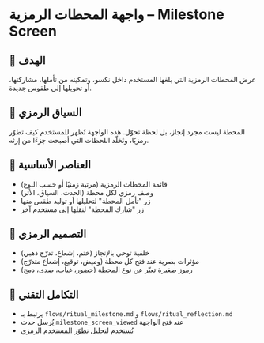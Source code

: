 # واجهة المحطات الرمزية – Milestone Screen

## 🎯 الهدف
عرض المحطات الرمزية التي بلغها المستخدم داخل نكسو، وتمكينه من تأملها، مشاركتها، أو تحويلها إلى طقوس جديدة.

## 🧠 السياق الرمزي
المحطة ليست مجرد إنجاز، بل لحظة تحوّل. هذه الواجهة تُظهر للمستخدم كيف تطوّر رمزيًا، وتُخلّد اللحظات التي أصبحت جزءًا من إرثه.

## 🧩 العناصر الأساسية
- قائمة المحطات الرمزية (مرتبة زمنيًا أو حسب النوع)
- وصف رمزي لكل محطة (الحدث، السياق، الأثر)
- زر "تأمل المحطة" لتحليلها أو توليد طقس منها
- زر "شارك المحطة" لنقلها إلى مستخدم آخر

## 🎨 التصميم الرمزي
- خلفية توحي بالإنجاز (ختم، إشعاع، تدرّج ذهبي)
- مؤثرات بصرية عند فتح كل محطة (وميض، توقيع، إشعاع متدرّج)
- رموز صغيرة تعبّر عن نوع المحطة (حضور، غياب، صدى، دمج)

## 🔗 التكامل التقني
- يرتبط بـ `flows/ritual_milestone.md` و `flows/ritual_reflection.md`
- يُرسل حدث `milestone_screen_viewed` عند فتح الواجهة
- يُستخدم لتحليل تطوّر المستخدم الرمزي
